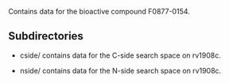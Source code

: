 Contains data for the bioactive compound F0877-0154.

## Subdirectories

- cside/ contains data for the C-side search space on rv1908c.

- nside/ contains data for the N-side search space on rv1908c.

